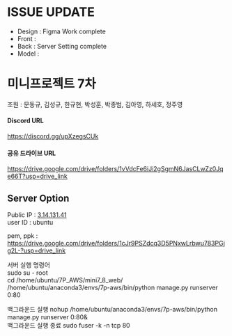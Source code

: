 # ISSUE UPDATE

* Design : Figma Work complete
* Front : 
* Back : Server Setting complete
* Model :

# 미니프로젝트 7차
조원 : 문동규, 김성규, 한규현, 박성훈, 박종범, 김아영, 하세호, 정주영

#### Discord URL
https://discord.gg/upXzegsCUk

#### 공유 드라이브 URL
https://drive.google.com/drive/folders/1vVdcFe6iJi2gSgmN6JasCLwZz0Jqe66T?usp=drive_link

## Server Option
Public IP : [3.14.131.41](http://3.14.131.41/)   
user ID : ubuntu
   
pem, ppk : https://drive.google.com/drive/folders/1cJr9PSZdcq3D5PNxwLrbwu783PGjg2L-?usp=drive_link

서버 실행 명령어   
sudo su - root   
cd /home/ubuntu/7P_AWS/mini7_8_web/   
/home/ubuntu/anaconda3/envs/7p-aws/bin/python manage.py runserver 0:80

백그라운드 실행
nohup /home/ubuntu/anaconda3/envs/7p-aws/bin/python manage.py runserver 0:80&   
백그라운드 실행 종료
sudo fuser -k -n tcp 80

